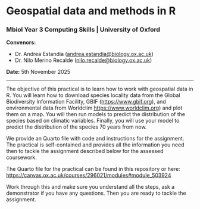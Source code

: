 # Geospatial data and methods in R
### Mbiol Year 3 Computing Skills | University of Oxford

**Convenors:**  
- Dr. Andrea Estandia (<andrea.estandia@biology.ox.ac.uk>)  
- Dr. Nilo Merino Recalde (<nilo.recalde@biology.ox.ac.uk>)

**Date:** 5th November 2025

---

The objective of this practical is to learn how to work with geospatial data in R. You will learn how to download species locality data from the Global Biodiversity Information Facility, GBIF (https://www.gbif.org), and environmental data from Worldclim https://www.worldclim.org) and plot them on a map. You will then run models to predict the distribution of the species based on climatic variables. Finally, you will use your model to predict the distribution of the species 70 years from now.

We provide an Quarto file with code and instructions for the assignment. The practical is self-contained and provides all the information you need then to tackle the assignment described below for the assessed coursework.

The Quarto file for the practical can be found in this repository or here: https://canvas.ox.ac.uk/courses/296021/modules#module_503924

Work through this and make sure you understand all the steps, ask a demonstrator if you have any questions. Then you are ready to tackle the assignment.

